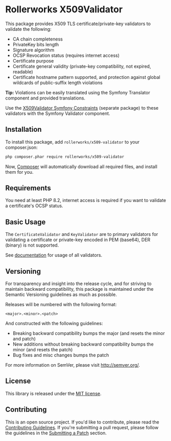 Rollerworks X509Validator
=========================

This package provides X509 TLS certificate/private-key validators to
validate the following:

* CA chain completeness
* PrivateKey bits length
* Signature algorithm
* OCSP Revocation status (requires internet access)
* Certificate purpose
* Certificate general validity (private-key compatibility, not expired, readable)
* Certificate hostname pattern supported, and protection
  against global wildcards of public-suffix length violations

**Tip:** Violations can be easily translated using the Symfony Translator
component and provided translations.

Use the [X509Validator Symfony Constraints][x509-sf] (separate package)
to these validators with the Symfony Validator component.

## Installation

To install this package, add `rollerworks/x509-validator` to your composer.json:

```bash
php composer.phar require rollerworks/x509-validator
```

Now, [Composer][composer] will automatically download all required files,
and install them for you.

## Requirements

You need at least PHP 8.2, internet access is required if you want to
validate a certificate's OCSP status.

## Basic Usage

The `CertificateValidator` and `KeyValidator` are to primary validators
for validating a certificate or private-key encoded in PEM (base64), 
DER (binary) is not supported.

See [documentation](docs/index.md) for usage of all validators.

## Versioning

For transparency and insight into the release cycle, and for striving to
maintain backward compatibility, this package is maintained under the
Semantic Versioning guidelines as much as possible.

Releases will be numbered with the following format:

`<major>.<minor>.<patch>`

And constructed with the following guidelines:

* Breaking backward compatibility bumps the major (and resets the minor and patch)
* New additions without breaking backward compatibility bumps the minor (and resets the patch)
* Bug fixes and misc changes bumps the patch

For more information on SemVer, please visit <http://semver.org/>.

## License

This library is released under the [MIT license](LICENSE).

## Contributing

This is an open source project. If you'd like to contribute,
please read the [Contributing Guidelines][contributing]. If you're submitting
a pull request, please follow the guidelines in the [Submitting a Patch][patches] section.

[x509-sf]: https://github.com/rollerworks/X509Validator-symfony
[composer]: https://getcomposer.org/doc/00-intro.md
[flex]: https://symfony.com/doc/current/setup/flex.html
[contributing]: https://contributing.rollerscapes.net/
[patches]: https://contributing.rollerscapes.net/latest/patches.html
